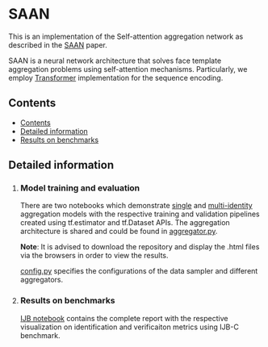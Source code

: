
# SAAN
This is an implementation of the Self-attention aggregation network as described in the [SAAN](https://arxiv.org/abs/1706.03762) paper. 

SAAN is a neural network architecture that solves face template aggregation problems using self-attention mechanisms. 
Particularly, we employ [Transformer](https://github.com/tensorflow/tensor2tensor) implementation for the sequence encoding.

## Contents
  * [Contents](#contents)
   * [Detailed information](#detailed-information)
   * [Results on benchmarks](#model-training-and-evaluation)

## Detailed information


1. ### Model training and evaluation

   There are two notebooks which demonstrate [single](Single_identity_aggregation_and_attention_dist.ipynb) and 
   [multi-identity](Multi_identity_aggregation_model_for_repo.ipynb) aggregation models with the respective training and validation pipelines created using tf.estimator and tf.Dataset APIs. The aggregation architecture is shared and could be found in [aggregator.py](aggregator_utils/aggregator.py). 

   **Note**: It is advised to download the repository and display the .html files via the browsers in order to view the results.  

   [config.py](aggregator_utils/config.py) specifies  the configurations of the data sampler and different aggregators.


2. ### Results on benchmarks
   [IJB notebook](IJB_preprocessing_and_becnhmarking_for_repo.ipynb) contains the complete report with the respective visualization on identification and verificaiton metrics using IJB-C benchmark.
   